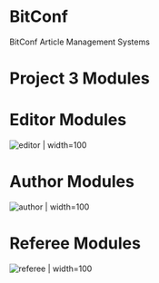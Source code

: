 # BitConf
BitConf  Article  Management  Systems

# Project 3 Modules

# Editor Modules
![editor | width=100](editor.gif) 
# Author Modules
![author | width=100](author.gif)
# Referee Modules
![referee | width=100](referee.gif) 
